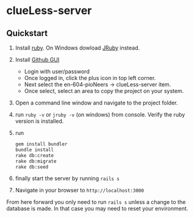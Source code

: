 # clueLess-server


## Quickstart

1. Install [ruby](https://www.ruby-lang.org/en/documentation/installation/). On Windows dowload [JRuby](http://jruby.org/) instead.
2. Install [Github GUI](https://desktop.github.com/)
    - Login with user/password
    - Once logged in, click the plus icon in top left corner. 
    - Next select the en-604-pioNeers -> clueLess-server item.
    - Once select, select an area to copy the project on your system.
3. Open a command line window and navigate to the project folder.
4. run `ruby -v` or `jruby -v` (on windows) from console. Verify the ruby version is installed.
5. run

    ```bash
    gem install bundler
    bundle install
    rake db:create
    rake db:migrate
    rake db:seed
    ```

6. finally start the server by running `rails s`
7. Navigate in your browser to `http://localhost:3000`

From here forward you only need to run `rails s` unless a change to the database is made. In that case you may need to reset your environment.
